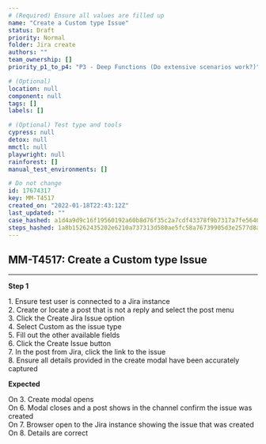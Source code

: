 ```yaml
---
# (Required) Ensure all values are filled up
name: "Create a Custom type Issue"
status: Draft
priority: Normal
folder: Jira create
authors: ""
team_ownership: []
priority_p1_to_p4: "P3 - Deep Functions (Do extensive scenarios work?)"

# (Optional)
location: null
component: null
tags: []
labels: []

# (Optional) Test type and tools
cypress: null
detox: null
mmctl: null
playwright: null
rainforest: []
manual_test_environments: []

# Do not change
id: 17674317
key: MM-T4517
created_on: "2022-01-18T22:43:12Z"
last_updated: ""
case_hashed: a1d4a9d9c16f19560192a60b8d76f35c2a7cdf43378f9b7317a7fe564015e65c05702ddb662801c599cf7b00f10d3fb9
steps_hashed: 1a8b15262435202e6210a737313d580ae5fc58a76739905d3e2577d8ae401d0c042d6cb012b1e34c92626ea4cd28c3e5
---
```


<!-- (Auto-generated) Based on frontmatter's "key" and "name" -->

## MM-T4517: Create a Custom type Issue

---

**Step 1**

1\. Ensure test user is connected to a Jira instance\
2\. Create or locate a post that is not a reply and select the post menu\
3\. Click the Create Jira Issue option\
4\. Select Custom as the issue type\
5\. Fill out the other available fields\
6\. Click the Create Issue button\
7\. In the post from Jira, click the link to the issue\
8\. Ensure all details provided in the create modal have been accurately captured

**Expected**

On 3. Create modal opens\
On 6. Modal closes and a post shows in the channel confirm the issue was created\
On 7. Browser open to the Jira instance showing the issue that was created\
On 8. Details are correct
